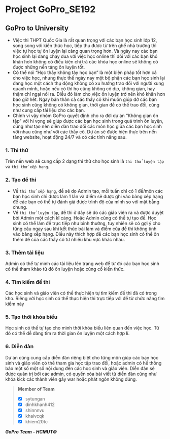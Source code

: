 # Project GoPro_SE192

## GoPro to University
- Việc thi THPT Quốc Gia là rất quan trọng với các bạn học sinh lớp 12, song song với kiến thức học, tiếp thu được từ trên ghế nhà trường thì việc tự học tự ôn luyện lại càng quan trọng hơn. Và ngày nay các bạn học sinh lại đang chạy đua với việc học online thì đối với các bạn khó khăn hơn không có điều kiện chi trả các khóa học online sẽ không có được những nền tảng ôn luyện tốt. 
- Có thể nói “Học thầy không tày học bạn” là một biện pháp tốt hơn cả cho việc học, nhưng thực thế ngày nay một bộ phận các bạn học sinh lại đang học một cách thụ động không có xu hướng trao đổi với người xung quanh mình, hoặc nếu có thì họ cũng không có dịp, không gian, hay thậm chí ngại nói ra. Điều đó làm cho việc ôn luyện trở nên khó khăn hơn bao giờ hết. 
Ngay bản thân cả các thầy cô khi muốn giúp đỡ các bạn học sinh cũng không có không gian, thời gian để có thể trao đổi, cũng như cung cấp tài liệu cho các bạn.
- Chính vì vậy nhóm GoPro quyết định cho ra đời dự án “Không gian ôn tập” với hi vọng sẽ giúp được các bạn học sinh trong quá trình ôn luyện, cũng như tạo nên diễn đàn trao đổi các môn học giữa các bạn học sinh với nhau cũng như với các thầy cô.
Dự án sẽ được hiện thực trên nền tảng website, hoạt động 24/7 và có các tính năng sau.

### 1. Thi thử
Trên nền web sẽ cung cấp 2 dạng thi thử  cho học sinh là `thi thử luyện tập` và `thi thử xếp hạng`. 

### 2. Tạo đề thi

- Về `thi thử xếp hạng`, đề sẽ do Admin tạo, mỗi tuần chỉ có 1 đề/môn các bạn học sinh chỉ được làm 1 lần và điểm sẽ được ghi vào bảng xếp hạng để các bạn có thể tự đánh giá được trình độ của mình so với mặt bằng chung.
- Về `thi thử luyện tập`, đề thi ở đây sẽ do các giáo viên ra và được duyệt bởi Admin một cách kĩ càng. Hoặc Admin cũng có thể tự tạo đề. Học sinh có thể làm đề trực tiếp như bình thường, tuy nhiên sẽ có gợi ý cho từng câu ngay sau khi kết thúc bài làm và điểm của đề thi không tính vào bảng xếp hạng. Điều này thích hợp để các bạn học sinh có thể ôn thêm đề của các thầy cô từ nhiều khu vực khác nhau.

### 3. Thêm tài liệu
Admin có thể tự mình các tài liệu lên trang web để từ đó các bạn học sinh có thể tham khảo từ đó ôn luyện hoặc củng cố kiến thức.

### 4. Tìm kiếm đề thi
Các học sinh và giáo viên có thể thực hiện tự tìm kiếm đề thi đã có trong kho. Riêng với học sinh có thể thực hiện thi trực tiếp với đề từ chức năng tìm kiếm này

### 5. Tạo thời khóa biểu
Học sinh có thể tự tạo cho mình thời khóa biểu liên quan đến việc học. Từ đó có thể dễ dàng tìm ra thời gian ôn luyện một cách hợp lí.

### 6. Diễn đàn
Dự án cũng cung cấp diễn đàn riêng biệt cho từng môn giúp các bạn học sinh và giáo viên có thể tham gia học tập trao đổi, hoặc admin cỏ hể thông báo một số một số nội dung đến các học sinh và giáo viên. Diễn đàn sẽ được quản trị bởi các admin, có quyền xóa bài viết từ diễn đàn cũng như khóa kick các thành viên gây war hoặc phát ngôn không đúng.

> **Member of Team**
> - [x] sytungan
> - [x] dinhkhanh412
> - [x] shinnnvu
> - [x] khaivcqk
> - [x] khiem20tc

***GoPro Team - HCMUT©***
